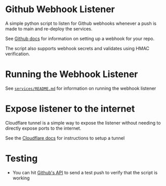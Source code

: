 # Github Webhook Listener
A simple python script to listen for Github webhooks whenever a push is made to main and re-deploy the services.

See [Github docs](https://docs.github.com/en/webhooks/using-webhooks/creating-webhooks#creating-a-repository-webhook) for information on setting up a webhook for your repo.

The script also supports webhook secrets and validates using HMAC verification.

# Running the Webhook Listener
See [`services/README.md`](services/README.md) for information on running the webhook listener

# Expose listener to the internet
Cloudflare tunnel is a simple way to expose the listener without needing to directly expose ports to the internet.

See the [Cloudflare docs](https://developers.cloudflare.com/cloudflare-one/connections/connect-networks/get-started/create-remote-tunnel/) for instructions to setup a tunnel

# Testing
- You can hit [Github's API](https://docs.github.com/en/rest/repos/webhooks?apiVersion=2022-11-28#test-the-push-repository-webhook) to send a test push to verify that the script is working

